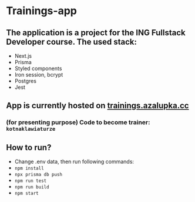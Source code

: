 # Trainings-app

## The application is a project for the ING Fullstack Developer course. The used stack:

- Next.js
- Prisma
- Styled components
- Iron session, bcrypt
- Postgres
- Jest

## App is currently hosted on [trainings.azalupka.cc](https://trainings.azalupka.cc)
###  (for presenting purpose) Code to become trainer: `kotnaklawiaturze`

## How to run?

- Change .env data, then run following commands:
- `npm install`
- `npx prisma db push`
- `npm run test`
- `npm run build`
- `npm start`

